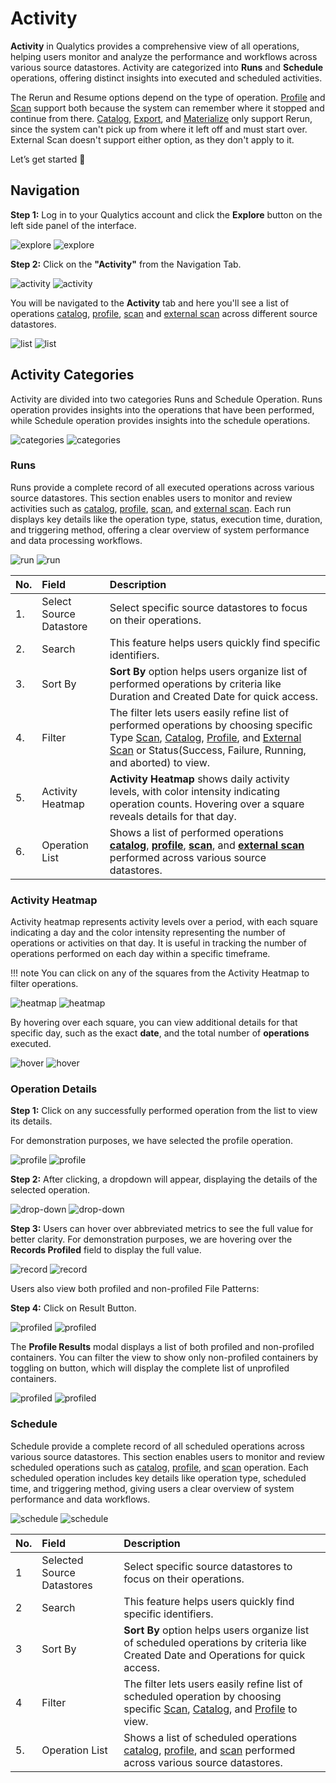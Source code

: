 # Activity

**Activity** in Qualytics provides a comprehensive view of all operations, helping users monitor and analyze the performance and workflows across various source datastores. Activity are categorized into **Runs** and **Schedule** operations, offering distinct insights into executed and scheduled activities.

The Rerun and Resume options depend on the type of operation. [Profile](../source-datastore/profile.md) and [Scan](../source-datastore/scan.md) support both because the system can remember where it stopped and continue from there. [Catalog](../source-datastore/catalog.md), [Export](../container/export-operation.md), and [Materialize](../container/materialize-operation.md) only support Rerun, since the system can't pick up from where it left off and must start over. External Scan doesn't support either option, as they don't apply to it.

Let’s get started 🚀

## Navigation

**Step 1:** Log in to your Qualytics account and click the **Explore** button on the left side panel of the interface.

![explore](../assets/explore/activity/explore-light.png#only-light)
![explore](../assets/explore/activity/explore-dark.png#only-dark)

**Step 2:** Click on the **"Activity"** from the Navigation Tab.

![activity](../assets/explore/activity/activity-light.png#only-light)
![activity](../assets/explore/activity/activity-dark.png#only-dark)

You will be navigated to the **Activity** tab and here you'll see a list of operations [catalog](../source-datastore/catalog.md), [profile](../source-datastore/profile.md), [scan](../source-datastore/scan.md) and [external scan](../source-datastore/external-scan.md) across different source datastores.

![list](../assets/explore/activity/list-light.png#only-light)
![list](../assets/explore/activity/list-dark.png#only-dark)

## Activity Categories

Activity are divided into two categories Runs and Schedule Operation. Runs operation provides insights into the operations that have been performed, while Schedule operation provides insights into the schedule operations.

![categories](../assets/explore/activity/categories-light.png#only-light)
![categories](../assets/explore/activity/categories-dark.png#only-dark)

### Runs

Runs provide a complete record of all executed operations across various source datastores. This section enables users to monitor and review activities such as [catalog](../source-datastore/catalog.md), [profile](../source-datastore/profile.md), [scan](../source-datastore/scan.md), and [external scan](../source-datastore/external-scan.md). Each run displays key details like the operation type, status, execution time, duration, and triggering method, offering a clear overview of system performance and data processing workflows.

![run](../assets/explore/activity/runs-light.png#only-light)
![run](../assets/explore/activity/runs-dark.png#only-dark)

| No. | Field | Description |
| :---- | :---- | :---- |
| 1. | Select Source Datastore | Select specific source datastores to focus on their operations. |
| 2. | Search | This feature helps users quickly find specific identifiers. |
| 3. | Sort By | **Sort By** option helps users organize list of performed operations by criteria like Duration and Created Date for quick access. |
| 4. | Filter | The filter lets users easily refine list of performed operations by choosing specific Type [Scan](../source-datastore/scan.md), [Catalog](../source-datastore/catalog.md), [Profile](../source-datastore/profile.md), and [External Scan](../source-datastore/external-scan.md)  or Status(Success, Failure, Running, and aborted) to view. |
| 5. | Activity Heatmap | **Activity Heatmap** shows daily activity levels, with color intensity indicating operation counts. Hovering over a square reveals details for that day. |
| 6. | Operation List | Shows a list of performed operations [**catalog**](../source-datastore/catalog.md), [**profile**](../source-datastore/profile.md), [**scan**](../source-datastore/scan.md), and [**external scan**](../source-datastore/external-scan.md) performed across various source datastores. |

### Activity Heatmap

 Activity heatmap represents activity levels over a period, with each square indicating a day and the color intensity representing the number of operations or activities on that day. It is useful in tracking the number of operations performed on each day within a specific timeframe.

!!! note 
    You can click on any of the squares from the Activity Heatmap to filter operations.  

![heatmap](../assets/explore/activity/heatmap-light.png#only-light)
![heatmap](../assets/explore/activity/heatmap-dark.png#only-dark)

By hovering over each square, you can view additional details for that specific day, such as the exact **date**, and the total number of **operations** executed.

![hover](../assets/explore/activity/hover-light.png#only-light)
![hover](../assets/explore/activity/hover-dark.png#only-dark)

### Operation Details

**Step 1:** Click on any successfully performed operation from the list to view its details.

For demonstration purposes, we have selected the profile operation.

![profile](../assets/explore/activity/profile-light.png#only-light)
![profile](../assets/explore/activity/profile-dark.png#only-dark)

**Step 2:** After clicking, a dropdown will appear, displaying the details of the selected operation.

![drop-down](../assets/explore/activity/drop-light.png#only-light)
![drop-down](../assets/explore/activity/drop-dark.png#only-dark)

**Step 3:** Users can hover over abbreviated metrics to see the full value for better clarity. For demonstration purposes, we are hovering over the **Records Profiled** field to display the full value.

![record](../assets/explore/activity/record-light.png#only-light)
![record](../assets/explore/activity/record-dark.png#only-dark)

Users also view both profiled and non-profiled File Patterns:

**Step 4:** Click on Result Button.

![profiled](../assets/explore/activity/result-light.png#only-light)
![profiled](../assets/explore/activity/result-dark.png#only-dark)

The **Profile Results** modal displays a list of both profiled and non-profiled containers. You can filter the view to show only non-profiled containers by toggling on button, which will display the complete list of unprofiled containers.

![profiled](../assets/explore/activity/profiled-light.png#only-light)
![profiled](../assets/explore/activity/profiled-dark.png#only-dark)

### Schedule

Schedule provide a complete record of all scheduled operations across various source datastores. This section enables users to monitor and review scheduled operations such as [catalog](../source-datastore/catalog.md), [profile](../source-datastore/profile.md), and [scan](../source-datastore/scan.md) operation. Each scheduled operation includes key details like operation type, scheduled time, and triggering method, giving users a clear overview of system performance and data workflows.

![schedule](../assets/explore/activity/schedule-light.png#only-light)
![schedule](../assets/explore/activity/schedule-dark.png#only-dark)

| No. | Field | Description |
| :---- | :---- | :---- |
| 1 | Selected Source Datastores | Select specific source datastores to focus on their operations. |
| 2 | Search | This feature helps users quickly find specific identifiers. |
| 3 | Sort By | **Sort By** option helps users organize list of scheduled operations by criteria like Created Date and Operations for quick access. |
| 4 | Filter | The filter lets users easily refine list of scheduled operation by choosing specific [Scan](../source-datastore/scan.md), [Catalog](../source-datastore/catalog.md), and [Profile](../source-datastore/profile.md) to view. |
| 5. | Operation List | Shows a list of scheduled operations [catalog](../source-datastore/catalog.md), [profile](../source-datastore/profile.md), and [scan](../source-datastore/scan.md) performed across various source datastores. |